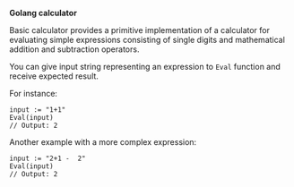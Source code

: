 **Golang calculator**

Basic calculator provides a primitive implementation of a calculator for evaluating simple expressions consisting of single digits and mathematical addition and subtraction operators.

You can give input string representing an expression to ```Eval``` function and receive expected result.

For instance:

```input := "1+1"```  
```Eval(input)```  
```// Output: 2```  

Another example with a more complex expression:

```input := "2+1 -  2"```  
```Eval(input)```  
```// Output: 2```  